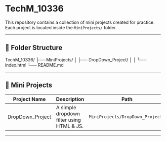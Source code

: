 # TechM_10336

This repository contains a collection of mini projects created for practice.  
Each project is located inside the `MiniProjects/` folder.

---

## 📁 Folder Structure
TechM_10336/
├── MiniProjects/
│ ├── DropDown_Project/
│ │ └── index.html
└── README.md



---

## 🚀 Mini Projects

| Project Name       | Description                                | Path                          |
|--------------------|--------------------------------------------|-------------------------------|
| DropDown_Project   | A simple dropdown filter using HTML & JS.  | `MiniProjects/DropDown_Project/` |

---


